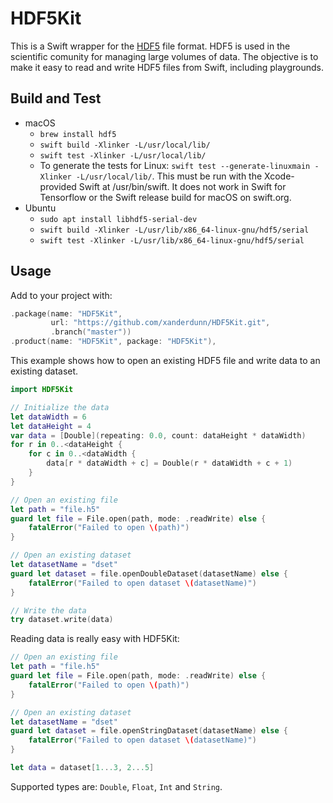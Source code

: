 # HDF5Kit

This is a Swift wrapper for the [HDF5](https://www.hdfgroup.org) file format. HDF5 is used in the scientific comunity for managing large volumes of data. The objective is to make it easy to read and write HDF5 files from Swift, including playgrounds.

## Build and Test

- macOS
    - `brew install hdf5`
    - `swift build -Xlinker -L/usr/local/lib/`
    - `swift test -Xlinker -L/usr/local/lib/`
    - To generate the tests for Linux: `swift test --generate-linuxmain -Xlinker -L/usr/local/lib/`. This must be run with the Xcode-provided Swift at /usr/bin/swift. It does not work in Swift for Tensorflow or the Swift release build for macOS on swift.org.
- Ubuntu
    - `sudo apt install libhdf5-serial-dev`
    - `swift build -Xlinker -L/usr/lib/x86_64-linux-gnu/hdf5/serial`
    - `swift test -Xlinker -L/usr/lib/x86_64-linux-gnu/hdf5/serial`

## Usage

Add to your project with:
```swift
.package(name: "HDF5Kit",
         url: "https://github.com/xanderdunn/HDF5Kit.git",
         .branch("master"))
.product(name: "HDF5Kit", package: "HDF5Kit"),
```

This example shows how to open an existing HDF5 file and write data to an existing dataset.

```swift
import HDF5Kit

// Initialize the data
let dataWidth = 6
let dataHeight = 4
var data = [Double](repeating: 0.0, count: dataHeight * dataWidth)
for r in 0..<dataHeight {
    for c in 0..<dataWidth {
        data[r * dataWidth + c] = Double(r * dataWidth + c + 1)
    }
}

// Open an existing file
let path = "file.h5"
guard let file = File.open(path, mode: .readWrite) else {
    fatalError("Failed to open \(path)")
}

// Open an existing dataset
let datasetName = "dset"
guard let dataset = file.openDoubleDataset(datasetName) else {
    fatalError("Failed to open dataset \(datasetName)")
}

// Write the data
try dataset.write(data)
```

Reading data is really easy with HDF5Kit:

```swift
// Open an existing file
let path = "file.h5"
guard let file = File.open(path, mode: .readWrite) else {
    fatalError("Failed to open \(path)")
}

// Open an existing dataset
let datasetName = "dset"
guard let dataset = file.openStringDataset(datasetName) else {
    fatalError("Failed to open dataset \(datasetName)")
}

let data = dataset[1...3, 2...5]
```

Supported types are: `Double`, `Float`, `Int` and `String`.
